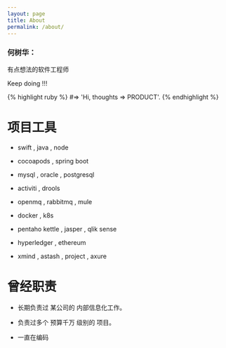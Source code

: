 ```yaml
---
layout: page
title: About
permalink: /about/
---
```


### 何树华：

有点想法的软件工程师

Keep doing !!!

{% highlight ruby %}
#=> 'Hi, thoughts => PRODUCT'.
{% endhighlight %}

# 项目工具

- swift , java , node

- cocoapods , spring boot 

- mysql , oracle , postgresql 

- activiti , drools 

- openmq , rabbitmq , mule 

- docker , k8s

- pentaho kettle , jasper , qlik sense 

- hyperledger , ethereum

- xmind , astash , project , axure  

# 曾经职责

- 长期负责过 某公司的 内部信息化工作。

- 负责过多个 预算千万 级别的 项目。

- 一直在编码 





